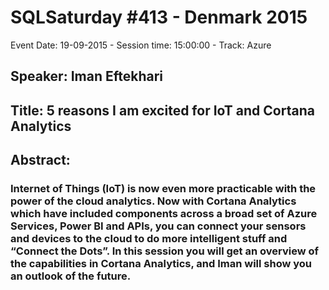 # SQLSaturday #413 - Denmark 2015
Event Date: 19-09-2015 - Session time: 15:00:00 - Track: Azure
## Speaker: Iman Eftekhari
## Title: 5 reasons I am excited for IoT and Cortana Analytics
## Abstract:
### Internet of Things (IoT) is now even more practicable with the power of the cloud analytics. Now with Cortana Analytics which have included components across a broad set of Azure Services, Power BI and APIs, you can connect your sensors and devices to the cloud to do more intelligent stuff and “Connect the Dots”. In this session you will get an overview of the capabilities in Cortana Analytics, and Iman will show you an outlook of the future.
